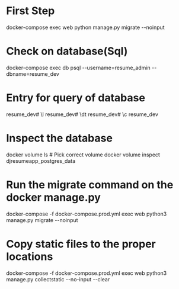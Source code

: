# First Step
docker-compose exec web python manage.py migrate --noinput

# Check on database(Sql)
docker-compose exec db psql --username=resume_admin --dbname=resume_dev

# Entry for query of database
resume_dev# \l
resume_dev# \dt
resume_dev# \c resume_dev

# Inspect the database
docker volume ls # Pick correct volume
docker volume inspect djresumeapp_postgres_data

# Run the migrate command on the docker manage.py
docker-compose -f docker-compose.prod.yml exec web python3 manage.py migrate --noinput

# Copy static files to the proper locations
docker-compose -f docker-compose.prod.yml exec web python3 manage.py collectstatic --no-input --clear